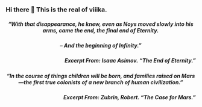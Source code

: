 ### Hi there 👋 This is the real of viiika.

##### <center>“With that disappearance, he knew, even as Noys moved slowly into his arms, came the end, the final end of Eternity.</center>
##### <center>– And the beginning of Infinity.”</center>
##### <p align="right">Excerpt From: Isaac  Asimov. “The End of Eternity.” </p>

##### <center>“In the course of things children will be born, and families raised on Mars—the first true colonists of a new branch of human civilization.”</center>
##### <p align="right">Excerpt From: Zubrin, Robert. “The Case for Mars.” </p>

<!--
**Noyii/Noyii** is a ✨ _special_ ✨ repository because its `README.md` (this file) appears on your GitHub profile.

Here are some ideas to get you started:

- 🔭 I’m currently working on ...
- 🌱 I’m currently learning ...
- 👯 I’m looking to collaborate on ...
- 🤔 I’m looking for help with ...
- 💬 Ask me about ...
- 📫 How to reach me: ...
- 😄 Pronouns: ...
- ⚡ Fun fact: ...
-->
